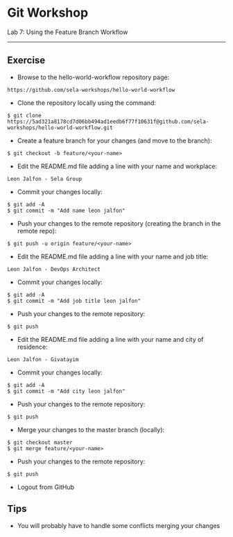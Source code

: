 # Git Workshop
Lab 7: Using the Feature Branch Workflow

---

## Exercise


 - Browse to the hello-world-workflow repository page:
```
https://github.com/sela-workshops/hello-world-workflow
```

 - Clone the repository locally using the command:
```
$ git clone https://5ad321a8178cd7d06bb494ad1eedb6f77f10631f@github.com/sela-workshops/hello-world-workflow.git
```

 - Create a feature branch for your changes (and move to the branch):
```
$ git checkout -b feature/<your-name>
```

 - Edit the README.md file adding a line with your name and workplace:
```
Leon Jalfon - Sela Group
```

 - Commit your changes locally:
```
$ git add -A
$ git commit -m "Add name leon jalfon"
```

 - Push your changes to the remote repository (creating the branch in the remote repo):
```
$ git push -u origin feature/<your-name>
```

 - Edit the README.md file adding a line with your name and job title:
```
Leon Jalfon - DevOps Architect
```

 - Commit your changes locally:
```
$ git add -A
$ git commit -m "Add job title leon jalfon"
```

 - Push your changes to the remote repository:
```
$ git push
```

 - Edit the README.md file adding a line with your name and city of residence:
```
Leon Jalfon - Givatayim
```

 - Commit your changes locally:
```
$ git add -A
$ git commit -m "Add city leon jalfon"
```

 - Push your changes to the remote repository:
```
$ git push
```

 - Merge your changes to the master branch (locally):
```
$ git checkout master
$ git merge feature/<your-name>
```

 - Push your changes to the remote repository:
```
$ git push
```

 - Logout from GitHub
 

## Tips

 - You will probably have to handle some conflicts merging your changes
